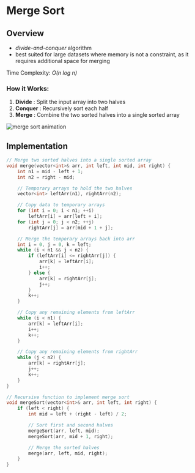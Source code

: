 # Merge Sort

## Overview

- *divide-and-conquer* algorithm
- best suited for large datasets where memory is not a constraint, as it requires additional space for merging

Time Complexity: *O(n log n)*

### How it Works:

1. **Divide** : Split the input array into two halves
2. **Conquer** : Recursively sort each half
3. **Merge** : Combine the two sorted halves into a single sorted array

![merge sort animation](https://upload.wikimedia.org/wikipedia/commons/c/cc/Merge-sort-example-300px.gif?20151222172210)

## Implementation


```cpp
// Merge two sorted halves into a single sorted array
void merge(vector<int>& arr, int left, int mid, int right) {
    int n1 = mid - left + 1;
    int n2 = right - mid;

    // Temporary arrays to hold the two halves
    vector<int> leftArr(n1), rightArr(n2);

    // Copy data to temporary arrays
    for (int i = 0; i < n1; ++i)
        leftArr[i] = arr[left + i];
    for (int j = 0; j < n2; ++j)
        rightArr[j] = arr[mid + 1 + j];

    // Merge the temporary arrays back into arr
    int i = 0, j = 0, k = left;
    while (i < n1 && j < n2) {
        if (leftArr[i] <= rightArr[j]) {
            arr[k] = leftArr[i];
            i++;
        } else {
            arr[k] = rightArr[j];
            j++;
        }
        k++;
    }

    // Copy any remaining elements from leftArr
    while (i < n1) {
        arr[k] = leftArr[i];
        i++;
        k++;
    }

    // Copy any remaining elements from rightArr
    while (j < n2) {
        arr[k] = rightArr[j];
        j++;
        k++;
    }
}
```
```cpp
// Recursive function to implement merge sort
void mergeSort(vector<int>& arr, int left, int right) {
    if (left < right) {
        int mid = left + (right - left) / 2;

        // Sort first and second halves
        mergeSort(arr, left, mid);
        mergeSort(arr, mid + 1, right);

        // Merge the sorted halves
        merge(arr, left, mid, right);
    }
}

```
